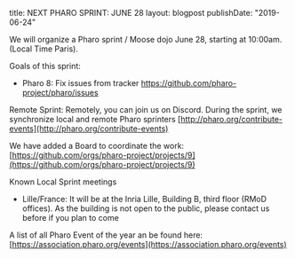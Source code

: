 title: NEXT PHARO SPRINT: JUNE 28layout: blogpostpublishDate: "2019-06-24"We will organize a Pharo sprint / Moose dojo June 28, starting at 10:00am. \(Local Time Paris\). Goals of this sprint:- Pharo 8: Fix issues from tracker https://github.com/pharo-project/pharo/issuesRemote Sprint: Remotely, you can join us on Discord. During the sprint, we synchronize local and remote Pharo sprinters [http://pharo.org/contribute-events](http://pharo.org/contribute-events)We have added a Board to coordinate the work: [https://github.com/orgs/pharo-project/projects/9](https://github.com/orgs/pharo-project/projects/9)Known Local Sprint meetings- Lille/France: It will be at the Inria Lille, Building B, third floor \(RMoD offices\).  As the building is not open to the public, please contact us before if you plan to comeA list of all Pharo Event of the year an be found here: [https://association.pharo.org/events](https://association.pharo.org/events)
